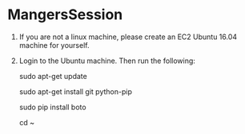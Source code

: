 # MangersSession

1. If you are not a linux machine, please create an EC2 Ubuntu 16.04 machine for yourself.
2. Login to the Ubuntu machine. Then run the following:
   
   sudo apt-get update
   
   sudo apt-get install git python-pip
   
   sudo pip install boto
   
   cd ~
   
